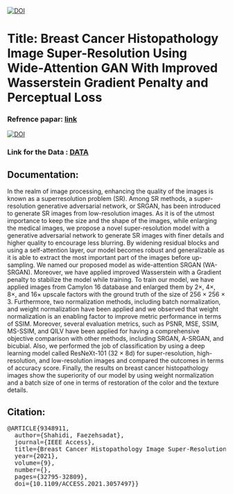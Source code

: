 


<a href="https://www.linkedin.com/in/fuzzy-shahidi"><img src="https://img.shields.io/badge/Linkdin-Fuzzy%20Shahidi-blue.svg" alt="DOI"></a>



# Title: Breast Cancer Histopathology Image Super-Resolution Using Wide-Attention GAN With Improved Wasserstein Gradient Penalty and Perceptual Loss

### Refrence papar: <a href="https://ieeexplore.ieee.org/abstract/document/9348911">link </a> 

<a href="https://ieeexplore.ieee.org/abstract/document/9348911"><img src="https://img.shields.io/badge/DOI-10.1109/ACCESS.2021.3057497-lightblue.svg" alt="DOI"></a>

### Link for the Data :  <a href="https://drive.google.com/drive/folders/1atpgRIvZ2Q86o-6XeTV0ziDuw8UtXnqs?usp=sharing"> DATA </a> 




## Documentation:

<p> In the realm of image processing, enhancing the quality of the images is known as a superresolution problem (SR). Among SR methods, a super-resolution generative adversarial network, or SRGAN, has been introduced to generate SR images from low-resolution images. As it is of the utmost importance to keep the size and the shape of the images, while enlarging the medical images, we propose a novel super-resolution model with a generative adversarial network to generate SR images with finer details and higher quality to encourage less blurring. By widening residual blocks and using a self-attention layer, our model becomes robust and generalizable as it is able to extract the most important part of the images before up-sampling. We named our proposed model as wide-attention SRGAN (WA-SRGAN). Moreover, we have applied improved Wasserstein with a Gradient penalty to stabilize the model while training. To train our model, we have applied images from Camylon 16 database and enlarged them by 2×, 4×, 8×, and 16× upscale factors with the ground truth of the size of 256 × 256 × 3. Furthermore, two normalization methods, including batch normalization, and weight normalization have been applied and we observed that weight normalization is an enabling factor to improve metric performance in terms of SSIM. Moreover, several evaluation metrics, such as PSNR, MSE, SSIM, MS-SSIM, and QILV have been applied for having a comprehensive objective comparison with other methods, including SRGAN, A-SRGAN, and bicubial. Also, we performed the job of classification by using a deep learning model called ResNeXt-101 (32 × 8d) for super-resolution, high-resolution, and low-resolution images and compared the outcomes in terms of accuracy score. Finally, the results on breast cancer histopathology images show the superiority of our model by using weight normalization and a batch size of one in terms of restoration of the color and the texture details. </p>

## Citation:

<pre>
@ARTICLE{9348911,
  author={Shahidi, Faezehsadat},
  journal={IEEE Access}, 
  title={Breast Cancer Histopathology Image Super-Resolution Using Wide-Attention GAN With Improved Wasserstein Gradient Penalty and Perceptual Loss}, 
  year={2021},
  volume={9},
  number={},
  pages={32795-32809},
  doi={10.1109/ACCESS.2021.3057497}}
  </pre>
